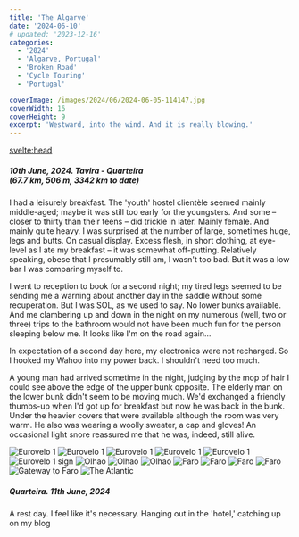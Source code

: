 ```yaml
---
title: 'The Algarve'
date: '2024-06-10'
# updated: '2023-12-16'
categories:
  - '2024'
  - 'Algarve, Portugal'
  - 'Broken Road'
  - 'Cycle Touring'
  - 'Portugal'

coverImage: /images/2024/06/2024-06-05-114147.jpg
coverWidth: 16
coverHeight: 9
excerpt: 'Westward, into the wind. And it is really blowing.'
---
```


<script>
	import Callout from '$lib/components/Callout.svelte'
  import Img from '$lib/components/Img.svelte'  
</script>

<svelte:head>

  <title>2024 Europe</title>
</svelte:head>

<section class="card">
  <h5>
      10th June, 2024.
      Tavira - Quarteira<br/>
      (67.7 km, 506 m, 3342 km to date)
  </h5>

  <p>I had a leisurely breakfast. The 'youth' hostel client&egrave;le seemed mainly middle-aged; maybe it was still too early for the youngsters. And some &ndash; closer to thirty than their teens &ndash; did trickle in later. Mainly female. And mainly quite heavy. I was surprised at the number of large, sometimes huge, legs and butts. On casual display. Excess flesh, in short clothing, at eye-level as I ate my breakfast &ndash; it was somewhat off-putting. Relatively speaking, obese that I presumably still am, I wasn't too bad. But it was a low bar I was comparing myself to.</p>

  <p>I went to reception to book for a second night; my tired legs seemed to be sending me a warning about another day in the saddle without some recuperation. But I was SOL, as we used to say. No lower bunks available. And me clambering up and down in the night on my numerous (well, two or three) trips to the bathroom would not have been much fun for the person sleeping below me. It looks like I'm on the road again...</p>

  <p>In expectation of a second day here, my electronics were not recharged. So I hooked my Wahoo into my power back. I shouldn't need too much. </p>

  <p>A young man had arrived sometime in the night, judging by the mop of hair I could see above the edge of the upper bunk opposite. The elderly man on the lower bunk didn't seem to be moving much. We'd exchanged a friendly thumbs-up when I'd got up for breakfast but now he was back in the bunk. Under the heavier covers that were available although the room was very warm.  He also was wearing a woolly sweater, a cap and gloves! An occasional light snore reassured me that he was, indeed, still alive.</p>

<Img
    src="/images/2024/06/2024-06-10-120842.jpg"
    alt="Eurovelo 1"
  />
<Img
    src="/images/2024/06/2024-06-10-120852.jpg"
    alt="Eurovelo 1"
  />
<Img
    src="/images/2024/06/2024-06-10-124800.jpg"
    alt="Eurovelo 1"
  />
<Img
    src="/images/2024/06/2024-06-10-125332.jpg"
    alt="Eurovelo 1"
  />
<Img
    src="/images/2024/06/2024-06-10-125740.jpg"
    alt="Eurovelo 1"
  />
<Img
    src="/images/2024/06/2024-06-10-134340.jpg"
    alt="Eurovelo 1 sign"
  />
<Img
    src="/images/2024/06/2024-06-10-142432.jpg"
    alt="Olhao"
  />
<Img
    src="/images/2024/06/2024-06-10-142439.jpg"
    alt="Olhao"
  />
<Img
    src="/images/2024/06/2024-06-10-142447.jpg"
    alt="Olhao"
  />
<Img
    src="/images/2024/06/2024-06-10-163708.jpg"
    alt="Faro"
  />
<Img
    src="/images/2024/06/2024-06-10-163708.jpg"
    alt="Faro"
  />
<Img
    src="/images/2024/06/2024-06-10-163819.jpg"
    alt="Faro"
    caption="A slow and unexciting entry to Faro"
  />
<Img
    src="/images/2024/06/2024-06-10-165213.jpg"
    alt="Faro"
  />
<Img
    src="/images/2024/06/2024-06-10-165706.jpg"
    alt="Gateway to Faro"
    caption="the usual suspects, hanging out on the Gateway to Faro"
  />
<Img
    src="/images/2024/06/2024-06-10-190749.jpg"
    alt="The Atlantic"
    caption="The first real sight of the Atlantic for a few weeks."
  />

</section>

<section class="card">
<h5>
  	Quarteira. 11th June, 2024
</h5>

<p>A rest day. I feel like it's necessary. Hanging out in the 'hotel,' catching up on my blog</p>
</section>
